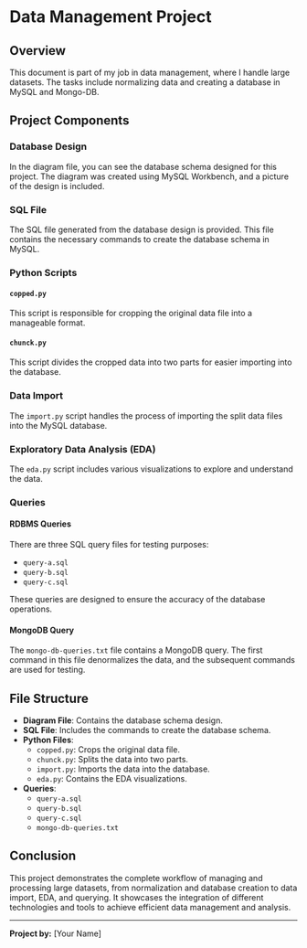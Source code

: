 # Data Management Project

## Overview

This document is part of my job in data management, where I handle large datasets. The tasks include normalizing data and creating a database in MySQL and Mongo-DB. 

## Project Components

### Database Design

In the diagram file, you can see the database schema designed for this project. The diagram was created using MySQL Workbench, and a picture of the design is included.

### SQL File

The SQL file generated from the database design is provided. This file contains the necessary commands to create the database schema in MySQL.

### Python Scripts

#### `copped.py`
This script is responsible for cropping the original data file into a manageable format.

#### `chunck.py`
This script divides the cropped data into two parts for easier importing into the database.

### Data Import

The `import.py` script handles the process of importing the split data files into the MySQL database.

### Exploratory Data Analysis (EDA)

The `eda.py` script includes various visualizations to explore and understand the data.

### Queries

#### RDBMS Queries
There are three SQL query files for testing purposes:
- `query-a.sql`
- `query-b.sql`
- `query-c.sql`

These queries are designed to ensure the accuracy of the database operations.

#### MongoDB Query
The `mongo-db-queries.txt` file contains a MongoDB query. The first command in this file denormalizes the data, and the subsequent commands are used for testing.

## File Structure

- **Diagram File**: Contains the database schema design.
- **SQL File**: Includes the commands to create the database schema.
- **Python Files**:
  - `copped.py`: Crops the original data file.
  - `chunck.py`: Splits the data into two parts.
  - `import.py`: Imports the data into the database.
  - `eda.py`: Contains the EDA visualizations.
- **Queries**:
  - `query-a.sql`
  - `query-b.sql`
  - `query-c.sql`
  - `mongo-db-queries.txt`

## Conclusion

This project demonstrates the complete workflow of managing and processing large datasets, from normalization and database creation to data import, EDA, and querying. It showcases the integration of different technologies and tools to achieve efficient data management and analysis.

---

**Project by:** [Your Name]

